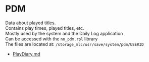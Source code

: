 # PDM
Data about played titles.  
Contains play times, played titles, etc.  
Mostly used by the system and the Daily Log application  
Can be accessed with the `nn_pdm.rpl` library  
The files are located at: `/storage_mlc/usr/save/system/pdm/USERID`  


- [PlayDiary.md](nand-files/pdm/playdiary.md)